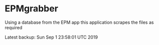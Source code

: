 # EPMgrabber
Using a database from the EPM app this application scrapes the files as required


Latest backup: Sun Sep 1 23:58:01 UTC 2019
